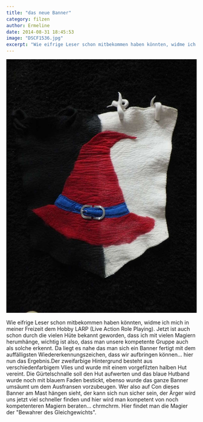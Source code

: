 ```yaml
---
title: "das neue Banner"
category: filzen
author: Ermeline
date: 2014-08-31 18:45:53
image: "DSCF1536.jpg"
excerpt: "Wie eifrige Leser schon mitbekommen haben könnten, widme ich mich in meiner Freizeit dem Hobby LARP (Live Action Role Playing)."
---
```


![DSCF1536](DSCF1536.jpg)

Wie eifrige Leser schon mitbekommen haben könnten, widme ich mich in meiner Freizeit dem Hobby LARP (Live Action Role Playing). Jetzt ist auch schon durch die vielen Hüte bekannt geworden, dass ich mit vielen Magiern herumhänge, wichtig ist also, dass man unsere kompetente Gruppe auch als solche erkennt. Da liegt es nahe das man sich ein Banner fertigt mit dem auffälligsten Wiedererkennungszeichen, dass wir aufbringen können... hier nun das Ergebnis.Der zweifarbige Hintergrund besteht aus verschiedenfarbigem Vlies und wurde mit einem vorgefilzten halben Hut vereint. Die Gürtelschnalle soll den Hut aufwerten und das blaue Hutband wurde noch mit blauem Faden bestickt, ebenso wurde das ganze Banner umsäumt um dem Ausfransen vorzubeugen. Wer also auf Con dieses Banner am Mast hängen sieht, der kann sich nun sicher sein, der Ärger wird uns jetzt viel schneller finden und hier wird man kompetent von noch kompetenteren Magiern beraten... chrmchrm. Hier findet man die Magier der "Bewahrer des Gleichgewichts".

